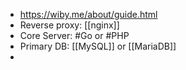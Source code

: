 - https://wiby.me/about/guide.html
- Reverse proxy: [[nginx]]
- Core Server: #Go or #PHP
- Primary DB: [[MySQL]] or [[MariaDB]]
-